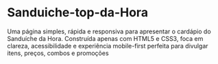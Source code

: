 # Sanduiche-top-da-Hora
Uma página simples, rápida e responsiva para apresentar o cardápio do Sanduíche da Hora. Construída apenas com HTML5 e CSS3, foca em clareza, acessibilidade e experiência mobile-first perfeita para divulgar itens, preços, combos e promoções
